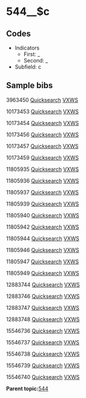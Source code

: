 # 544\_\_$c

## Codes

-   Indicators
    -   First: \_
    -   Second: \_
-   Subfield: c

## Sample bibs

3963450 [Quicksearch](https://search.library.yale.edu/catalog/3963450) [VXWS](http://prodorbis.library.yale.edu:7014/vxws/GetHoldingsService?bibId=3963450)

10173453 [Quicksearch](https://search.library.yale.edu/catalog/10173453) [VXWS](http://prodorbis.library.yale.edu:7014/vxws/GetHoldingsService?bibId=10173453)

10173454 [Quicksearch](https://search.library.yale.edu/catalog/10173454) [VXWS](http://prodorbis.library.yale.edu:7014/vxws/GetHoldingsService?bibId=10173454)

10173456 [Quicksearch](https://search.library.yale.edu/catalog/10173456) [VXWS](http://prodorbis.library.yale.edu:7014/vxws/GetHoldingsService?bibId=10173456)

10173457 [Quicksearch](https://search.library.yale.edu/catalog/10173457) [VXWS](http://prodorbis.library.yale.edu:7014/vxws/GetHoldingsService?bibId=10173457)

10173459 [Quicksearch](https://search.library.yale.edu/catalog/10173459) [VXWS](http://prodorbis.library.yale.edu:7014/vxws/GetHoldingsService?bibId=10173459)

11805935 [Quicksearch](https://search.library.yale.edu/catalog/11805935) [VXWS](http://prodorbis.library.yale.edu:7014/vxws/GetHoldingsService?bibId=11805935)

11805936 [Quicksearch](https://search.library.yale.edu/catalog/11805936) [VXWS](http://prodorbis.library.yale.edu:7014/vxws/GetHoldingsService?bibId=11805936)

11805937 [Quicksearch](https://search.library.yale.edu/catalog/11805937) [VXWS](http://prodorbis.library.yale.edu:7014/vxws/GetHoldingsService?bibId=11805937)

11805939 [Quicksearch](https://search.library.yale.edu/catalog/11805939) [VXWS](http://prodorbis.library.yale.edu:7014/vxws/GetHoldingsService?bibId=11805939)

11805940 [Quicksearch](https://search.library.yale.edu/catalog/11805940) [VXWS](http://prodorbis.library.yale.edu:7014/vxws/GetHoldingsService?bibId=11805940)

11805942 [Quicksearch](https://search.library.yale.edu/catalog/11805942) [VXWS](http://prodorbis.library.yale.edu:7014/vxws/GetHoldingsService?bibId=11805942)

11805944 [Quicksearch](https://search.library.yale.edu/catalog/11805944) [VXWS](http://prodorbis.library.yale.edu:7014/vxws/GetHoldingsService?bibId=11805944)

11805946 [Quicksearch](https://search.library.yale.edu/catalog/11805946) [VXWS](http://prodorbis.library.yale.edu:7014/vxws/GetHoldingsService?bibId=11805946)

11805947 [Quicksearch](https://search.library.yale.edu/catalog/11805947) [VXWS](http://prodorbis.library.yale.edu:7014/vxws/GetHoldingsService?bibId=11805947)

11805949 [Quicksearch](https://search.library.yale.edu/catalog/11805949) [VXWS](http://prodorbis.library.yale.edu:7014/vxws/GetHoldingsService?bibId=11805949)

12883744 [Quicksearch](https://search.library.yale.edu/catalog/12883744) [VXWS](http://prodorbis.library.yale.edu:7014/vxws/GetHoldingsService?bibId=12883744)

12883746 [Quicksearch](https://search.library.yale.edu/catalog/12883746) [VXWS](http://prodorbis.library.yale.edu:7014/vxws/GetHoldingsService?bibId=12883746)

12883747 [Quicksearch](https://search.library.yale.edu/catalog/12883747) [VXWS](http://prodorbis.library.yale.edu:7014/vxws/GetHoldingsService?bibId=12883747)

12883748 [Quicksearch](https://search.library.yale.edu/catalog/12883748) [VXWS](http://prodorbis.library.yale.edu:7014/vxws/GetHoldingsService?bibId=12883748)

15546736 [Quicksearch](https://search.library.yale.edu/catalog/15546736) [VXWS](http://prodorbis.library.yale.edu:7014/vxws/GetHoldingsService?bibId=15546736)

15546737 [Quicksearch](https://search.library.yale.edu/catalog/15546737) [VXWS](http://prodorbis.library.yale.edu:7014/vxws/GetHoldingsService?bibId=15546737)

15546738 [Quicksearch](https://search.library.yale.edu/catalog/15546738) [VXWS](http://prodorbis.library.yale.edu:7014/vxws/GetHoldingsService?bibId=15546738)

15546739 [Quicksearch](https://search.library.yale.edu/catalog/15546739) [VXWS](http://prodorbis.library.yale.edu:7014/vxws/GetHoldingsService?bibId=15546739)

15546740 [Quicksearch](https://search.library.yale.edu/catalog/15546740) [VXWS](http://prodorbis.library.yale.edu:7014/vxws/GetHoldingsService?bibId=15546740)

**Parent topic:**[544](../../tags/544/544.md)

